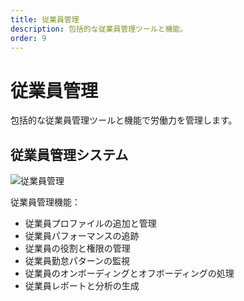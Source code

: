 ```yaml
---
title: 従業員管理
description: 包括的な従業員管理ツールと機能。
order: 9
---
```


# 従業員管理

包括的な従業員管理ツールと機能で労働力を管理します。

## 従業員管理システム

![従業員管理](/guide-books/web-version/09-employee-management.jpg)

従業員管理機能：
- 従業員プロファイルの追加と管理
- 従業員パフォーマンスの追跡
- 従業員の役割と権限の管理
- 従業員勤怠パターンの監視
- 従業員のオンボーディングとオフボーディングの処理
- 従業員レポートと分析の生成
